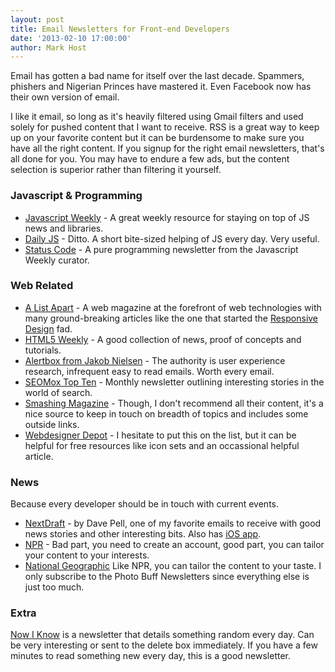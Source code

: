 ```yaml
---
layout: post
title: Email Newsletters for Front-end Developers
date: '2013-02-10 17:00:00'
author: Mark Host
---
```


Email has gotten a bad name for itself over the last decade.  Spammers, phishers and Nigerian Princes have mastered it.  Even Facebook now has their own version of email.

I like it email, so long as it's heavily filtered using Gmail filters and used solely for pushed content that I want to receive.  RSS is a great way to keep up on your favorite content but it can be burdensome to make sure you have all the right content.  If you signup for the right email newsletters, that's all done for you.  You may have to endure a few ads, but the content selection is superior rather than filtering it yourself.

### Javascript &amp; Programming

* [Javascript Weekly](http://javascriptweekly.com/) - A great weekly resource for staying on top of JS news and libraries.
* [Daily JS](http://feeds.feedburner.com/dailyjs) - Ditto.  A short bite-sized helping of JS every day.  Very useful. 
* [Status Code](http://statuscode.org/) - A pure programming newsletter from the Javascript Weekly curator.


### Web Related

* [A List Apart](http://alistapart.com/about/rss) - A web magazine at the forefront of web technologies with many ground-breaking articles like the one that started the [Responsive Design](http://alistapart.com/article/responsive-web-design) fad.
* [HTML5 Weekly](http://html5weekly.com/) - A good collection of news, proof of concepts and tutorials.
* [Alertbox from Jakob Nielsen](http://www.nngroup.com/articles/subscribe/) - The authority is user experience research, infrequent easy to read emails. Worth every email.
* [SEOMox Top Ten](http://www.seomoz.org/moztop10) - Monthly newsletter outlining interesting stories in the world of search.
* [Smashing Magazine](http://www.smashingmagazine.com/the-smashing-newsletter/) - Though, I don't recommend all their content, it's a nice source to keep in touch on breadth of topics and includes some outside links.
* [Webdesigner Depot](http://www.webdesignerdepot.com/newsletter/) - I hesitate to put this on the list, but it can be helpful for free resources like icon sets and an occassional helpful article.



### News

Because every developer should be in touch with current events.

* [NextDraft](http://nextdraft.com/) - by Dave Pell, one of my favorite emails to receive with good news stories and other interesting bits.  Also has [iOS app](https://itunes.apple.com/us/app/nextdraft-days-most-fascinating/id549358690).
* [NPR](http://www.npr.org/templates/reg/) - Bad part, you need to create an account, good part, you can tailor your content to your interests.
* [National Geographic](http://www.nationalgeographic.com/newsletter) Like NPR, you can tailor the content to your taste.  I only subscribe to the Photo Buff Newsletters since everything else is just too much.  

### Extra 

[Now I Know](http://nowiknow.com/) is a newsletter that details something random every day.  Can be very interesting or sent to the delete box immediately.  If you have a few minutes to read something new every day, this is a good newsletter.
